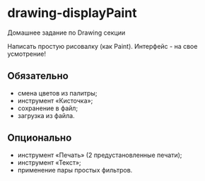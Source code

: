 # drawing-displayPaint
Домашнее задание по Drawing секции

Написать простую рисовалку (как Paint). Интерфейс - на свое усмотрение!

## Обязательно

- смена цветов из палитры;
- инструмент «Кисточка»;
- сохранение в файл;
- загрузка из файла.

## Опционально

- инструмент «Печать» (2 предустановленные печати);
- инструмент «Текст»;
- применение пары простых фильтров.
